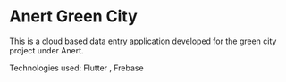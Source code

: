 # Anert Green City

This is a cloud based data entry application developed for the green city project under Anert. 

Technologies used: Flutter , Frebase
